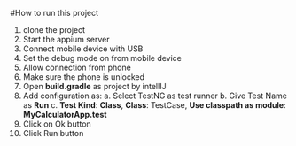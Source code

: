 #How to run this project
1. clone the project
2. Start the appium server
3. Connect mobile device with USB
4. Set the debug mode on from mobile device
5. Allow connection from phone
6. Make sure the phone is unlocked
7. Open **build.gradle** as project by intellIJ
8. Add configuration as:
    a. Select TestNG as test runner
    b. Give Test Name as **Run**
    c. **Test Kind**: **Class**, **Class**: TestCase, **Use classpath as module**: **MyCalculatorApp.test**
9. Click on Ok button
10. Click Run button 